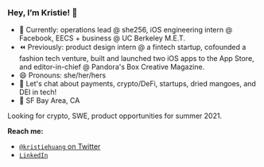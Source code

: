 ### Hey, I’m Kristie! 👋

- 🌱  Currently: operations lead @ she256, iOS engineering intern @ Facebook, EECS + business @ UC Berkeley M.E.T.
- ⏪  Previously: product design intern @ a fintech startup, cofounded a fashion tech venture, built and launched two iOS apps to the App Store, and editor-in-chief @ Pandora's Box Creative Magazine.
- 😄  Pronouns: she/her/hers
- 💬  Let's chat about payments, crypto/DeFi, startups, dried mangoes, and DEI in tech!
- 📍  SF Bay Area, CA

Looking for crypto, SWE, product opportunities for summer 2021.

**Reach me:**
- [`@kristiehuang` on Twitter](https://twitter.com/kristiehuang)
- [`LinkedIn`](https://www.linkedin.com/in/kristie-huang/)
